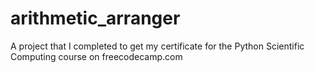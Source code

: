 # arithmetic_arranger
A project that I completed to get my certificate for the Python Scientific Computing course on freecodecamp.com
